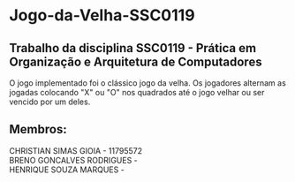 # Jogo-da-Velha-SSC0119

## Trabalho da disciplina SSC0119 - Prática em Organização e Arquitetura de Computadores
O jogo implementado foi o clássico jogo da velha. Os jogadores alternam as jogadas colocando
"X" ou "O" nos quadrados até o jogo velhar ou ser vencido por um deles.

## Membros: 
CHRISTIAN SIMAS GIOIA - 11795572<br>
BRENO GONCALVES RODRIGUES - <br>
HENRIQUE SOUZA MARQUES - <br>
